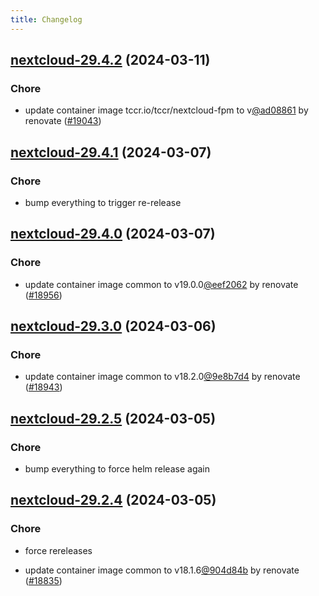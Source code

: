 ```yaml
---
title: Changelog
---
```




## [nextcloud-29.4.2](https://github.com/truecharts/charts/compare/nextcloud-29.4.1...nextcloud-29.4.2) (2024-03-11)

### Chore



- update container image tccr.io/tccr/nextcloud-fpm to v[@ad08861](https://github.com/ad08861) by renovate ([#19043](https://github.com/truecharts/charts/issues/19043))


## [nextcloud-29.4.1](https://github.com/truecharts/charts/compare/nextcloud-29.4.0...nextcloud-29.4.1) (2024-03-07)

### Chore



- bump everything to trigger re-release


## [nextcloud-29.4.0](https://github.com/truecharts/charts/compare/nextcloud-29.3.0...nextcloud-29.4.0) (2024-03-07)

### Chore



- update container image common to v19.0.0[@eef2062](https://github.com/eef2062) by renovate ([#18956](https://github.com/truecharts/charts/issues/18956))


## [nextcloud-29.3.0](https://github.com/truecharts/charts/compare/nextcloud-29.2.5...nextcloud-29.3.0) (2024-03-06)

### Chore



- update container image common to v18.2.0[@9e8b7d4](https://github.com/9e8b7d4) by renovate ([#18943](https://github.com/truecharts/charts/issues/18943))


## [nextcloud-29.2.5](https://github.com/truecharts/charts/compare/nextcloud-29.2.4...nextcloud-29.2.5) (2024-03-05)

### Chore



- bump everything to force helm release again


## [nextcloud-29.2.4](https://github.com/truecharts/charts/compare/nextcloud-29.2.2...nextcloud-29.2.4) (2024-03-05)

### Chore



- force rereleases

- update container image common to v18.1.6[@904d84b](https://github.com/904d84b) by renovate ([#18835](https://github.com/truecharts/charts/issues/18835))